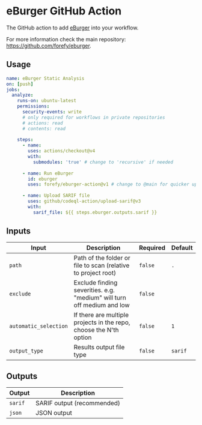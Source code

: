 # eBurger GitHub Action
The GitHub action to add [eBurger](https://github.com/forefy/eburger) into your workflow.

For more information check the main repository: https://github.com/forefy/eburger.

## Usage
```yaml
name: eBurger Static Analysis
on: [push]
jobs:
  analyze:
    runs-on: ubuntu-latest
    permissions:
      security-events: write
      # only required for workflows in private repositories
      # actions: read
      # contents: read
      
    steps:
      - name:
        uses: actions/checkout@v4
        with:
          submodules: 'true' # change to 'recursive' if needed
      
      - name: Run eBurger
        id: eburger
        uses: forefy/eburger-action@v1 # change to @main for quicker updates but less stability
  
      - name: Upload SARIF file
        uses: github/codeql-action/upload-sarif@v3
        with:
          sarif_file: ${{ steps.eburger.outputs.sarif }}
```

## Inputs

| Input                 | Description                                                             | Required | Default | 
|-----------------------|-------------------------------------------------------------------------|----------|---------|
| `path`                | Path of the folder or file to scan (relative to project root)           | `false`  | `.`     |
| `exclude`             | Exclude finding severities. e.g. "medium" will turn off medium and low  | `false`  |         |
| `automatic_selection` | If there are multiple projects in the repo, choose the N'th option      | `false`  | `1`     |
| `output_type`         | Results output file type                                                | `false`  | `sarif` |

## Outputs

| Output           | Description                                                               |
|------------------|---------------------------------------------------------------------------|
| `sarif`          | SARIF output (recommended)                                                |
| `json`           | JSON output                                                               |